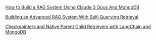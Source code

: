 [How to Build a RAG System Using Claude 3 Opus And MongoDB](https://www.mongodb.com/developer/products/atlas/rag_with_claude_opus_mongodb/)

[Building an Advanced RAG System With Self-Querying Retrieval](https://www.mongodb.com/developer/products/atlas/advanced-rag-self-querying-retrieval/)

[Checkpointers and Native Parent Child Retrievers with LangChain and MongoDB](https://www.mongodb.com/blog/post/checkpointers-native-parent-child-retrievers-with-langchain-mongodb)
